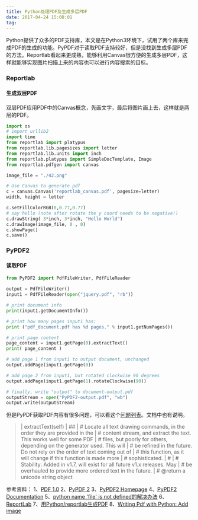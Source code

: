 ```yaml
---
title: Python处理PDF及生成多层PDF
date: 2017-04-24 15:08:01
tag: 
---
```


Python提供了众多的PDF支持库，本文是在Python3环境下，试用了两个库来完成PDF的生成的功能。PyPDF对于读取PDF支持较好，但是没找到生成多层PDF的方法。Reportlab看起来更成熟，能够利用Canvas很方便的生成多层PDF，这样就能够实现图片扫描上来的内容也可以进行内容搜索的目标。

### Reportlab

#### 生成双层PDF
双层PDF应用PDF中的Canvas概念，先画文字，最后将图片画上去，这样就是两层的PDF。
```python
import os
# import urllib2
import time
from reportlab import platypus
from reportlab.lib.pagesizes import letter
from reportlab.lib.units import inch
from reportlab.platypus import SimpleDocTemplate, Image
from reportlab.pdfgen import canvas

image_file = "./42.png"

# Use Canvas to generate pdf
c = canvas.Canvas('reportlab_canvas.pdf', pagesize=letter)
width, height = letter

c.setFillColorRGB(0,0.77,0.77)
# say hello (note after rotate the y coord needs to be negative!)
c.drawString( 3*inch, 3*inch, "Hello World")
c.drawImage(image_file, 0 , 0)
c.showPage()
c.save()
```

### PyPDF2

#### 读取PDF
```python
from PyPDF2 import PdfFileWriter, PdfFileReader

output = PdfFileWriter()
input1 = PdfFileReader(open("jquery.pdf", "rb"))

# print document info
print(input1.getDocumentInfo())

# print how many pages input1 has:
print ("pdf_document.pdf has %d pages." % input1.getNumPages())

# print page content
page_content = input1.getPage(0).extractText()
print( page_content )

# add page 1 from input1 to output document, unchanged
output.addPage(input1.getPage(0))

# add page 2 from input1, but rotated clockwise 90 degrees
output.addPage(input1.getPage(1).rotateClockwise(90))

# finally, write "output" to document-output.pdf
outputStream = open("PyPDF2-output.pdf", "wb")
output.write(outputStream)
```
但是PyPDF获取PDF内容有很多问题，可以看这个[问题列表](https://github.com/mstamy2/PyPDF2/issues?page=2&q=is%3Aissue+is%3Aopen)。文档中也有说明。
> | extractText(self) | ## | # Locate all text drawing commands, in the order they are provided in the | # content stream, and extract the text. This works well for some PDF | # files, but poorly for others, depending on the generator used. This will | # be refined in the future. Do not rely on the order of text coming out of | # this function, as it will change if this function is made more | # sophisticated. | #
| # Stability: Added in v1.7, will exist for all future v1.x releases. May | # be overhauled to provide more ordered text in the future. | # @return a unicode string object

参考资料：
1、[PDF 1.0](https://github.com/jaraco/PDF)
2、[PyPDF 2](https://pypi.python.org/pypi/PyPDF2)
3、[PyPDF2 Homepage](http://mstamy2.github.io/PyPDF2/)
4、[PyPDF2 Documentation](https://pythonhosted.org/PyPDF2/)
5、[python name 'file' is not defined的解决办法](http://blog.csdn.net/menuconfig/article/details/8672118)
6、[ReportLab](http://www.reportlab.com/opensource/)
7、[用Python/reportlab生成PDF](https://www.dup2.org/node/1202)
8、[Writing Pdf with Python: Add image](http://www.tylerlesmann.com/2009/jan/28/writing-pdfs-python-adding-images/)













